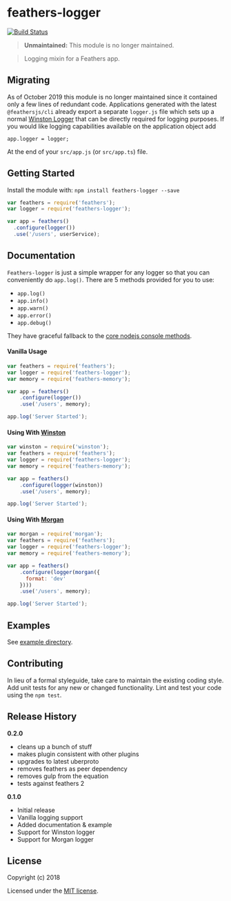 # feathers-logger 

[![Build Status](https://secure.travis-ci.org/feathersjs-ecosystem/feathers-logger.png?branch=master)](http://travis-ci.org/feathersjs-ecosystem/feathers-logger)

> __Unmaintained:__ This module is no longer maintained.

> Logging mixin for a Feathers app.

## Migrating

As of October 2019 this module is no longer maintained since it contained only a few lines of redundant code. Applications generated with the latest `@feathersjs/cli` already export a separate `logger.js` file which sets up a normal [Winston Logger](https://github.com/winstonjs/winston) that can be directly required for logging purposes. If you would like logging capabilities available on the application object add

```
app.logger = logger;
```

At the end of your `src/app.js` (or `src/app.ts`) file.

## Getting Started

Install the module with: `npm install feathers-logger --save`

```js
var feathers = require('feathers');
var logger = require('feathers-logger');

var app = feathers()
  .configure(logger())
  .use('/users', userService);
```

## Documentation

`Feathers-logger` is just a simple wrapper for any logger so that you can conveniently do `app.log()`. There are 5 methods provided for you to use:

* `app.log()`
* `app.info()`
* `app.warn()`
* `app.error()`
* `app.debug()`

They have graceful fallback to the [core nodejs console methods](http://nodejs.org/api/stdio.html).

#### Vanilla Usage

```js
var feathers = require('feathers');
var logger = require('feathers-logger');
var memory = require('feathers-memory');

var app = feathers()
    .configure(logger())
    .use('/users', memory);

app.log('Server Started');
```

#### Using With [Winston](https://github.com/flatiron/winston)

```js
var winston = require('winston');
var feathers = require('feathers');
var logger = require('feathers-logger');
var memory = require('feathers-memory');

var app = feathers()
    .configure(logger(winston))
    .use('/users', memory);

app.log('Server Started');
```

#### Using With [Morgan](https://github.com/expressjs/morgan)

```js
var morgan = require('morgan');
var feathers = require('feathers');
var logger = require('feathers-logger');
var memory = require('feathers-memory');

var app = feathers()
    .configure(logger(morgan({
      format: 'dev'
    })))
    .use('/users', memory);

app.log('Server Started');
```

## Examples
See [example directory](https://github.com/feathersjs-ecosystem/feathers-logger/tree/master/example).

## Contributing
In lieu of a formal styleguide, take care to maintain the existing coding style. Add unit tests for any new or changed functionality. Lint and test your code using the `npm test`.

## Release History

__0.2.0__

- cleans up a bunch of stuff
- makes plugin consistent with other plugins
- upgrades to latest uberproto
- removes feathers as peer dependency
- removes gulp from the equation
- tests against feathers 2

__0.1.0__

- Initial release
- Vanilla logging support
- Added documentation & example
- Support for Winston logger
- Support for Morgan logger

## License

Copyright (c) 2018

Licensed under the [MIT license](https://github.com/feathersjs-ecosystem/feathers-logger/blob/master/LICENSE-MIT).
